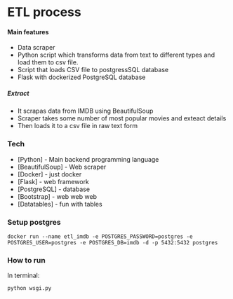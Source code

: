 # ETL process 

#### Main features

  - Data scraper
  - Python script which transforms data from
  text to different types and load them to csv file.
  - Script that loads CSV file to postgressSQL database 
  - Flask with dockerized PostgreSQL database 

##### Extract

  - It scrapas data from IMDB using BeautifulSoup
  - Scraper takes some number of most popular movies and exteact details
  - Then loads it to a csv file in raw text form

### Tech
* [Python] - Main backend programming language
* [BeautifulSoup] - Web scraper
* [Docker] - just docker
* [Flask] - web framework
* [PostgreSQL] - database
* [Bootstrap] - web web web
* [Datatables] - fun with tables

### Setup postgres

```
docker run --name etl_imdb -e POSTGRES_PASSWORD=postgres -e POSTGRES_USER=postgres -e POSTGRES_DB=imdb -d -p 5432:5432 postgres
```

### How to run
In terminal:
```
python wsgi.py
```
